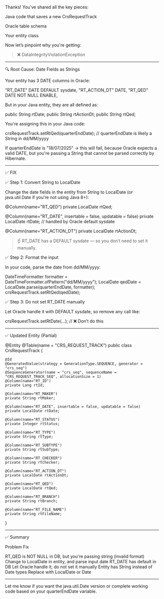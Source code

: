 Thanks! You’ve shared all the key pieces:

Java code that saves a new CrsRequestTrack

Oracle table schema

Your entity class


Now let’s pinpoint why you're getting:

> ❌ DataIntegrityViolationException




---

🔍 Root Cause: Date Fields as Strings

Your entity has 3 DATE columns in Oracle:

"RT_DATE"       DATE DEFAULT sysdate,
"RT_ACTION_DT"  DATE,
"RT_QED"        DATE NOT NULL ENABLE,

But in your Java entity, they are all defined as:

public String rtDate;
public String rtActionDt;
public String rtQed;

You're assigning this in your Java code:

crsRequestTrack.setRtQed(quarterEndDate); // quarterEndDate is likely a String in dd/MM/yyyy

If quarterEndDate is "18/07/2025" → this will fail, because Oracle expects a valid DATE, but you're passing a String that cannot be parsed correctly by Hibernate.


---

✅ FIX

✅ Step 1: Convert String to LocalDate

Change the date fields in the entity from String to LocalDate (or java.util.Date if you're not using Java 8+):

@Column(name="RT_QED")
private LocalDate rtQed;

@Column(name="RT_DATE", insertable = false, updatable = false)
private LocalDate rtDate; // handled by Oracle default sysdate

@Column(name="RT_ACTION_DT")
private LocalDate rtActionDt;

> ☝️ RT_DATE has a DEFAULT sysdate — so you don’t need to set it manually.



✅ Step 2: Format the input

In your code, parse the date from dd/MM/yyyy:

DateTimeFormatter formatter = DateTimeFormatter.ofPattern("dd/MM/yyyy");
LocalDate qedDate = LocalDate.parse(quarterEndDate, formatter);
crsRequestTrack.setRtQed(qedDate);

✅ Step 3: Do not set RT_DATE manually

Let Oracle handle it with DEFAULT sysdate, so remove any call like:

crsRequestTrack.setRtDate(...); // ❌ Don’t do this


---

✅ Updated Entity (Partial)

@Entity
@Table(name = "CRS_REQUEST_TRACK")
public class CrsRequestTrack {

    @Id
    @GeneratedValue(strategy = GenerationType.SEQUENCE, generator = "crs_seq")
    @SequenceGenerator(name = "crs_seq", sequenceName = "CRS_REQUEST_TRACK_SEQ", allocationSize = 1)
    @Column(name="RT_ID")
    private Long rtId;

    @Column(name="RT_MAKER")
    private String rtMaker;

    @Column(name="RT_DATE", insertable = false, updatable = false)
    private LocalDate rtDate;

    @Column(name="RT_STATUS")
    private Integer rtStatus;

    @Column(name="RT_TYPE")
    private String rtType;

    @Column(name="RT_SUBTYPE")
    private String rtSubType;

    @Column(name="RT_CHECKER")
    private String rtChecker;

    @Column(name="RT_ACTION_DT")
    private LocalDate rtActionDt;

    @Column(name="RT_QED")
    private LocalDate rtQed;

    @Column(name="RT_BRANCH")
    private String rtBranch;

    @Column(name="RT_FILE_NAME")
    private String rtFileName;
}


---

✅ Summary

Problem	Fix

RT_QED is NOT NULL in DB, but you're passing string (invalid format)	Change to LocalDate in entity, and parse input date
RT_DATE has default in DB	Let Oracle handle it; do not set it manually
Entity has String instead of Date types	Replace with LocalDate or Date



---

Let me know if you want the java.util.Date version or complete working code based on your quarterEndDate variable.

